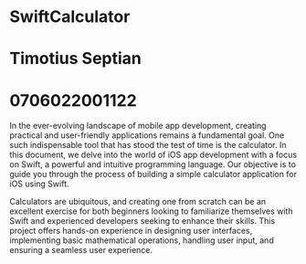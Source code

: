 # SwiftCalculator

# Timotius Septian 
# 0706022001122

In the ever-evolving landscape of mobile app development, creating practical and user-friendly applications remains a fundamental goal. One such indispensable tool that has stood the test of time is the calculator. In this document, we delve into the world of iOS app development with a focus on Swift, a powerful and intuitive programming language. Our objective is to guide you through the process of building a simple calculator application for iOS using Swift.

Calculators are ubiquitous, and creating one from scratch can be an excellent exercise for both beginners looking to familiarize themselves with Swift and experienced developers seeking to enhance their skills. This project offers hands-on experience in designing user interfaces, implementing basic mathematical operations, handling user input, and ensuring a seamless user experience.
